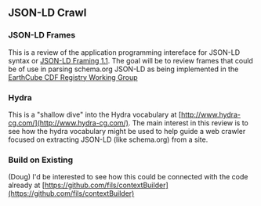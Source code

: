 ## JSON-LD Crawl


### JSON-LD Frames
This is a review of the application programming intereface for JSON-LD syntax or [JSON-LD Framing 1.1](https://json-ld.org/spec/latest/json-ld-framing/).  The goal will be to review frames that could be of use in parsing schema.org JSON-LD as being implemented in the [EarthCube CDF Registry Working Group](https://github.com/fils/CDFRegistryWG)


### Hydra
This is a "shallow dive" into the Hydra vocabulary at [http://www.hydra-cg.com/](http://www.hydra-cg.com/).  The main interest in this review is to see how the hydra vocabulary might be used to help guide a web crawler focused on extracting JSON-LD (like schema.org) from a site.


### Build on Existing
(Doug) I'd be interested to see how this could be connected with the code already at [https://github.com/fils/contextBuilder](https://github.com/fils/contextBuilder)
